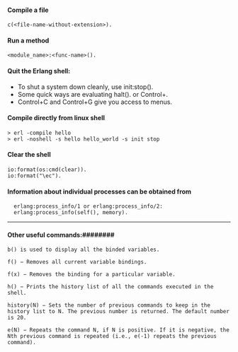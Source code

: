 #### Compile a file
  ```
  c(<file-name-without-extension>).
  ```

#### Run a method
  ```
  <module_name>:<func-name>().
  ```

#### Quit the Erlang shell:
  * To shut a system down cleanly, use init:stop(). 
  * Some quick ways are evaluating halt(). or Control+\. 
  * Control+C and Control+G give you access to menus. 

#### Compile directly from linux shell
  ```
  > erl -compile hello
  > erl -noshell -s hello hello_world -s init stop
  ```

#### Clear the shell
  ```
  io:format(os:cmd(clear)).
  io:format("\ec").
  ```

#### Information about individual processes can be obtained from 
```
  erlang:process_info/1 or erlang:process_info/2: 
  erlang:process_info(self(), memory).
  ```

<hr>

#### Other useful commands:########

```
b() is used to display all the binded variables.

f() − Removes all current variable bindings.

f(x) − Removes the binding for a particular variable.

h() − Prints the history list of all the commands executed in the shell.

history(N) − Sets the number of previous commands to keep in the history list to N. The previous number is returned. The default number is 20.

e(N) − Repeats the command N, if N is positive. If it is negative, the Nth previous command is repeated (i.e., e(-1) repeats the previous command).
```